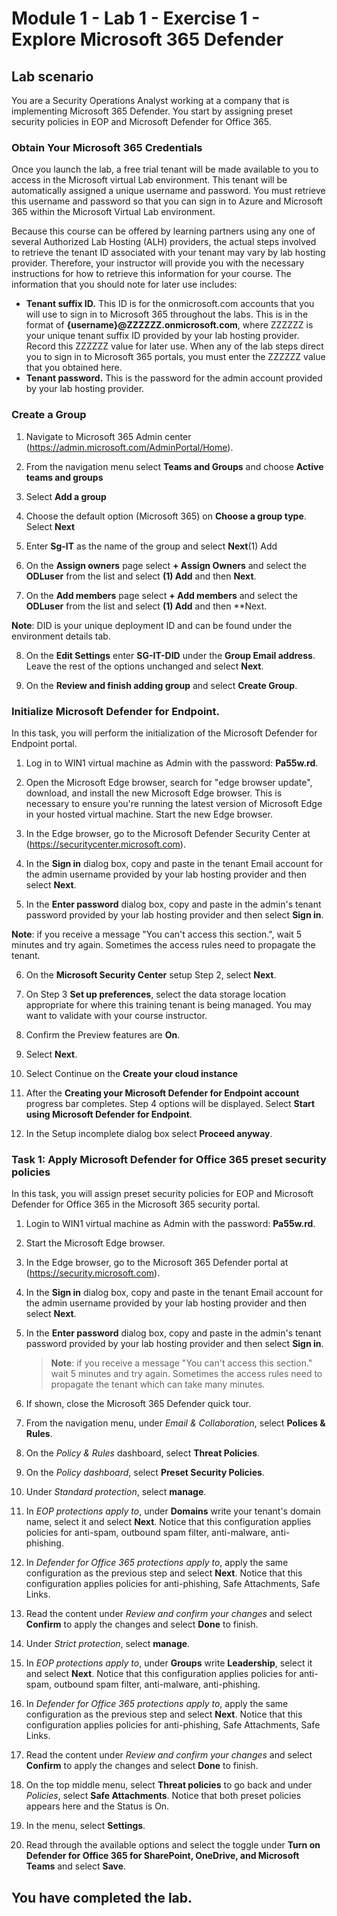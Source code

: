 # Module 1 - Lab 1 - Exercise 1 - Explore Microsoft 365 Defender 

## Lab scenario

You are a Security Operations Analyst working at a company that is implementing Microsoft 365 Defender. You start by assigning preset security policies in EOP and Microsoft Defender for Office 365.

### Obtain Your Microsoft 365 Credentials

Once you launch the lab, a free trial tenant will be made available to you to access in the Microsoft virtual Lab environment. This tenant will be automatically assigned a unique username and password. You must retrieve this username and password so that you can sign in to Azure and Microsoft 365 within the Microsoft Virtual Lab environment. 

Because this course can be offered by learning partners using any one of several Authorized Lab Hosting (ALH) providers, the actual steps involved to retrieve the tenant ID associated with your tenant may vary by lab hosting provider. Therefore, your instructor will provide you with the necessary instructions for how to retrieve this information for your course. The information that you should note for later use includes:

- **Tenant suffix ID.** This ID is for the onmicrosoft.com accounts that you will use to sign in to Microsoft 365 throughout the labs. This is in the format of **{username}@ZZZZZZ.onmicrosoft.com**, where ZZZZZZ is your unique tenant suffix ID provided by your lab hosting provider. Record this ZZZZZZ value for later use. When any of the lab steps direct you to sign in to Microsoft 365 portals, you must enter the ZZZZZZ value that you obtained here.
- **Tenant password.** This is the password for the admin account provided by your lab hosting provider.

### Create a Group 

1. Navigate to Microsoft 365 Admin center (https://admin.microsoft.com/AdminPortal/Home).	

2. From the navigation menu select **Teams and Groups** and choose **Active teams and groups**

3. Select **Add a group**

4. Choose the default option (Microsoft 365) on  **Choose a group type**. Select **Next** 

5. Enter **Sg-IT** as the name of the group and select **Next**(1) Add

6. On the **Assign owners** page select **+ Assign Owners** and select the **ODLuser** from the list and select **(1) Add** and then **Next**.

7. On the **Add members** page select **+ Add members** and select the **ODLuser** from the list and select **(1) Add** and then **Next.

**Note**: DID is your unique deployment ID and can be found under the environment details tab.

8. On the **Edit Settings** enter **SG-IT-DID** under the **Group Email address**. Leave the rest of the options unchanged and select **Next**.

9. On the **Review and finish adding group** and select **Create Group**.
 
### Initialize Microsoft Defender for Endpoint.
 
In this task, you will perform the initialization of the Microsoft Defender for Endpoint portal.


1.  Log in to WIN1 virtual machine as Admin with the password: **Pa55w.rd**.  

2.  Open the Microsoft Edge browser, search for "edge browser update", download, and install the new Microsoft Edge browser. This is necessary to ensure you're running the latest version of Microsoft Edge in your hosted virtual machine. Start the new Edge browser.

3.  In the Edge browser, go to the Microsoft Defender Security Center at (https://securitycenter.microsoft.com).

4. In the **Sign in** dialog box, copy and paste in the tenant Email account for the admin username provided by your lab hosting provider and then select **Next**.

5. In the **Enter password** dialog box, copy and paste in the admin's tenant password provided by your lab hosting provider and then select **Sign in**.

**Note**: if you receive a message "You can't access this section.",  wait 5 minutes and try again.  Sometimes the access rules need to propagate the tenant.  

6. On the **Microsoft Security Center** setup Step 2, select **Next**.

7. On Step 3 **Set up preferences**, select the data storage location appropriate for where this training tenant is being managed.  You may want to validate with your course instructor.

8. Confirm the Preview features are **On**.

9. Select **Next**.  

10. Select Continue on the **Create your cloud instance**

11. After the **Creating your Microsoft Defender for Endpoint account** progress bar completes. Step 4 options will be displayed.  Select **Start using Microsoft Defender for Endpoint**.

12. In the Setup incomplete dialog box select **Proceed anyway**.

### Task 1: Apply Microsoft Defender for Office 365 preset security policies

In this task, you will assign preset security policies for EOP and Microsoft Defender for Office 365 in the Microsoft 365 security portal.

1. Login to WIN1 virtual machine as Admin with the password: **Pa55w.rd**.  

2. Start the Microsoft Edge browser.

3. In the Edge browser, go to the Microsoft 365 Defender portal at (https://security.microsoft.com).

4. In the **Sign in** dialog box, copy and paste in the tenant Email account for the admin username provided by your lab hosting provider and then select **Next**.

5. In the **Enter password** dialog box, copy and paste in the admin's tenant password provided by your lab hosting provider and then select **Sign in**.

    >**Note**: if you receive a message "You can't access this section." wait 5 minutes and try again. Sometimes the access rules need to propagate the tenant which can take many minutes.  

6. If shown, close the Microsoft 365 Defender quick tour.

7. From the navigation menu, under *Email & Collaboration*, select **Polices & Rules**.

8. On the *Policy & Rules* dashboard, select **Threat Policies**.

9. On the *Policy dashboard*, select **Preset Security Policies**.

10. Under *Standard protection*, select **manage**.

11. In *EOP protections apply to*, under **Domains** write your tenant's domain name, select it and select **Next**. Notice that this configuration applies policies for anti-spam, outbound spam filter, anti-malware, anti-phishing.

12. In *Defender for Office 365 protections​ apply to*, apply the same configuration as the previous step and select **Next**. Notice that this configuration applies policies for anti-phishing, Safe Attachments, Safe Links.

13. Read the content under *Review and confirm your changes* and select **Confirm** to apply the changes and select **Done** to finish.

14. Under *Strict protection*, select **manage**.

15. In *EOP protections apply to*, under **Groups** write **Leadership**, select it and select **Next**. Notice that this configuration applies policies for anti-spam, outbound spam filter, anti-malware, anti-phishing.

16. In *Defender for Office 365 protections​ apply to*, apply the same configuration as the previous step and select **Next**. Notice that this configuration applies policies for anti-phishing, Safe Attachments, Safe Links.

17. Read the content under *Review and confirm your changes* and select **Confirm** to apply the changes and select **Done** to finish.

18. On the top middle menu, select **Threat policies** to go back and under *Policies*, select **Safe Attachments**. Notice that both preset policies appears here and the Status is On.

19. In the menu, select **Settings**.

20. Read through the available options and select the toggle under **Turn on Defender for Office 365 for SharePoint, OneDrive, and Microsoft Teams** and select **Save**.

## You have completed the lab.
